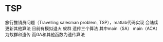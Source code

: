 # TSP
旅行推销员问题（Travelling salesman problem, TSP），matlab代码实现
会陆续更新其他算法
目前有模拟退火 蚁群 遗传三个算法
其中main（SA）
    main（ACA）为蚁群和遗传
而GA和其他函数为遗传算法
